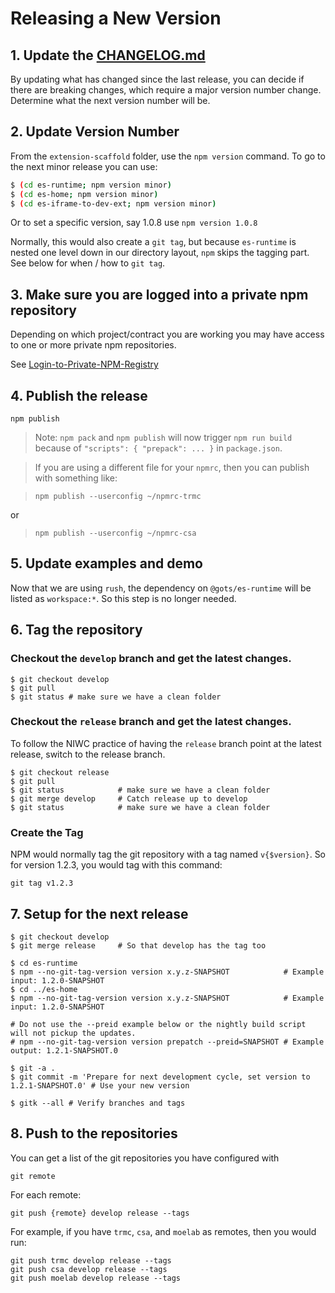 # Releasing a New Version

## 1. Update the [CHANGELOG.md](../CHANGELOG.md)

By updating what has changed since the last release, you can decide if there are breaking changes,
which require a major version number change.
Determine what the next version number will be.

## 2. Update Version Number

From the `extension-scaffold` folder, use the `npm version` command. 
To go to the next minor release you can use:

```bash
$ (cd es-runtime; npm version minor)
$ (cd es-home; npm version minor)
$ (cd es-iframe-to-dev-ext; npm version minor)
```

Or to set a specific version, say 1.0.8 use `npm version 1.0.8`

Normally, this would also create a `git tag`, but because `es-runtime` is nested
one level down in our directory layout, `npm` skips the tagging part.
See below for when / how to `git tag`.

## 3. Make sure you are logged into a private npm repository

Depending on which project/contract you are working you may
have access to one or more private npm repositories.

See [Login-to-Private-NPM-Registry](../documentation/Login-to-Private-NPM-Registry.md)

## 4. Publish the release

```
npm publish
```

  > Note: `npm pack` and `npm publish` will now trigger `npm run build` because of `"scripts": { "prepack": ... }` in `package.json`.

  > If you are using a different file for your `npmrc`, then you can publish with something like:
  
  > `npm publish --userconfig ~/npmrc-trmc`

  or

  > `npm publish --userconfig ~/npmrc-csa`

## 5. Update examples and demo

Now that we are using `rush`, the dependency on `@gots/es-runtime` will be listed as `workspace:*`.
So this step is no longer needed.

## 6. Tag the repository

### Checkout the `develop` branch and get the latest changes.

```
$ git checkout develop
$ git pull
$ git status # make sure we have a clean folder
```

### Checkout the `release` branch and get the latest changes.

To follow the NIWC practice of having the `release` branch
point at the latest release, switch to the release branch.

```
$ git checkout release
$ git pull
$ git status            # make sure we have a clean folder
$ git merge develop     # Catch release up to develop
$ git status            # make sure we have a clean folder
```

### Create the Tag

NPM would normally tag the git repository with a tag named `v{$version}`.
So for version 1.2.3, you would tag with this command:

```
git tag v1.2.3
```

## 7. Setup for the next release

```
$ git checkout develop
$ git merge release     # So that develop has the tag too

$ cd es-runtime
$ npm --no-git-tag-version version x.y.z-SNAPSHOT            # Example input: 1.2.0-SNAPSHOT
$ cd ../es-home
$ npm --no-git-tag-version version x.y.z-SNAPSHOT            # Example input: 1.2.0-SNAPSHOT

# Do not use the --preid example below or the nightly build script will not pickup the updates.
# npm --no-git-tag-version version prepatch --preid=SNAPSHOT # Example output: 1.2.1-SNAPSHOT.0

$ git -a .
$ git commit -m 'Prepare for next development cycle, set version to 1.2.1-SNAPSHOT.0' # Use your new version

$ gitk --all # Verify branches and tags
```

## 8. Push to the repositories

You can get a list of the git repositories you have configured with

```
git remote
```

For each remote:
```
git push {remote} develop release --tags
```

For example, if you have `trmc`, `csa`, and `moelab` as remotes, then you would run:

```
git push trmc develop release --tags
git push csa develop release --tags
git push moelab develop release --tags
```
